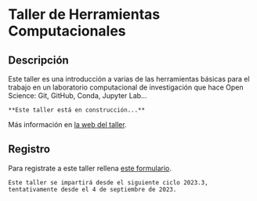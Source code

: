 # Taller de Herramientas Computacionales

## Descripción

Este taller es una introducción a varias de las herramientas básicas para el trabajo en un
laboratorio computacional de investigación que hace Open Science: Git, GitHub, Conda, Jupyter Lab...

```{warning} 
**Este taller está en construcción...**
```

Más información en [la web del taller](https://uibcdf.org/Taller-Herramientas-Computacionales).

## Registro

Para registrate a este taller rellena [este formulario](https://forms.gle/SryeUPxd19FUxd7NA).

```{important} 
Este taller se impartirá desde el siguiente ciclo 2023.3, tentativamente desde el 4 de septiembre de 2023.
```
